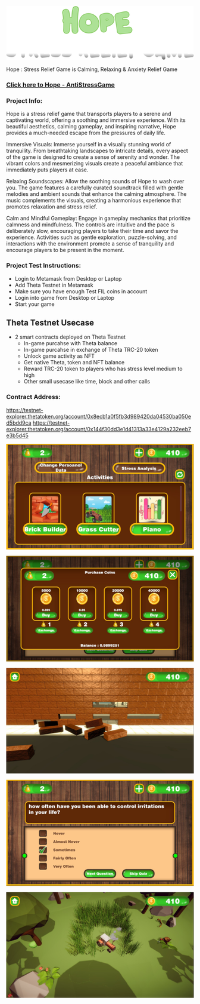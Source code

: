 ![Hope](/Build/logo.png)

Hope : Stress Relief Game is Calming, Relaxing & Anxiety Relief Game

### [Click here to Hope - AntiStressGame](https://hopetheta.vrweb3games.com/)

### Project Info:
Hope is a stress relief game that transports players to a serene and captivating world, offering a soothing and immersive experience. With its beautiful aesthetics, calming gameplay, and inspiring narrative, Hope provides a much-needed escape from the pressures of daily life.

Immersive Visuals: Immerse yourself in a visually stunning world of tranquility. From breathtaking landscapes to intricate details, every aspect of the game is designed to create a sense of serenity and wonder. The vibrant colors and mesmerizing visuals create a peaceful ambiance that immediately puts players at ease.

Relaxing Soundscapes: Allow the soothing sounds of Hope to wash over you. The game features a carefully curated soundtrack filled with gentle melodies and ambient sounds that enhance the calming atmosphere. The music complements the visuals, creating a harmonious experience that promotes relaxation and stress relief.

Calm and Mindful Gameplay: Engage in gameplay mechanics that prioritize calmness and mindfulness. The controls are intuitive and the pace is deliberately slow, encouraging players to take their time and savor the experience. Activities such as gentle exploration, puzzle-solving, and interactions with the environment promote a sense of tranquility and encourage players to be present in the moment.

### Project Test Instructions:

* Login to Metamask from Desktop or Laptop
* Add Theta Testnet in Metamask
* Make sure you have enough Test FIL coins in account
* Login into game from Desktop or Laptop
* Start your game

## Theta Testnet Usecase

* 2 smart contracts deployed on Theta Testnet
    - In-game purcahse with Theta balance
    - In-game purcahse in exchange of Theta TRC-20 token
    - Unlock game activity as NFT
    - Get native Theta, token and NFT balance
    - Reward TRC-20 token to players who has stress level medium to high
    - Other small usecase like time, block and other calls

### Contract Address:
https://testnet-explorer.thetatoken.org/account/0x8ecb1a0f5fb3d989420da04530ba050ed5bdd9ca
https://testnet-explorer.thetatoken.org/account/0x144f30dd3e1d41313a33e4129a232eeb7e3b5d45


![Hope](/Assets/Images/Screenshot_6.jpg)

![Hope](/Assets/Images/Screenshot_2.jpg)

![Hope](/Assets/Images/Screenshot_3.jpg)

![Hope](/Assets/Images/Screenshot_1.jpg)

![Hope](/Assets/Images/Screenshot_4.jpg)

